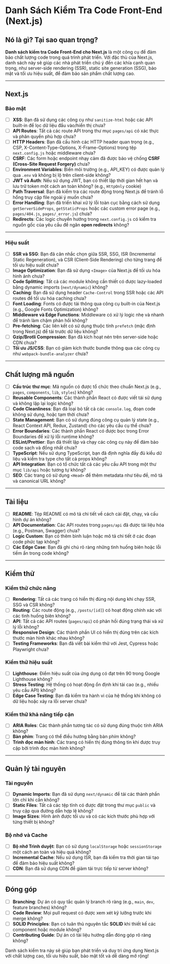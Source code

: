 # **Danh Sách Kiểm Tra Code Front-End (Next.js)**

## **Nó là gì? Tại sao quan trọng?**

**Danh sách kiểm tra Code Front-End cho Next.js** là một công cụ để đảm bảo chất lượng code trong quá trình phát triển. Với đặc thù của Next.js, danh sách này sẽ giúp các nhà phát triển chú ý đến các khía cạnh quan trọng, như server-side rendering (SSR), static site generation (SSG), bảo mật và tối ưu hiệu suất, để đảm bảo sản phẩm chất lượng cao.

---

## **Next.js**

### **Bảo mật**

- [ ] **XSS**: Bạn đã sử dụng các công cụ như `sanitize-html` hoặc các API built-in để lọc dữ liệu đầu vào/hiển thị chưa?  
- [ ] **API Routes**: Tất cả các route API trong thư mục `pages/api` có xác thực và phân quyền phù hợp chưa?  
- [ ] **HTTP Headers**: Bạn đã cấu hình các HTTP header quan trọng (e.g., CSP, X-Content-Type-Options, X-Frame-Options) trong tệp `next.config.js` hoặc middleware chưa?  
- [ ] **CSRF**: Các form hoặc endpoint nhạy cảm đã được bảo vệ chống **CSRF (Cross-Site Request Forgery)** chưa?  
- [ ] **Environment Variables**: Biến môi trường (e.g., API_KEY) có được quản lý qua `.env` và không bị lộ trên client-side không?  
- [ ] **JWT và Auth**: Nếu sử dụng JWT, bạn có thiết lập thời gian hết hạn và lưu trữ token một cách an toàn không? (e.g., `HttpOnly` cookie)  
- [ ] **Path Traversal**: Bạn đã kiểm tra các route động trong Next.js để tránh lỗ hổng truy cập file ngoài ý muốn chưa?  
- [ ] **Error Handling**: Bạn đã triển khai xử lý lỗi toàn cục bằng cách sử dụng `getServerSideProps`, `getStaticProps` hoặc các custom error page (e.g., `pages/404.js`, `pages/_error.js`) chưa?  
- [ ] **Redirects**: Các logic chuyển hướng trong `next.config.js` có kiểm tra nguồn gốc của yêu cầu để ngăn **open redirects** không?  

---

### **Hiệu suất**

- [ ] **SSR và SSG**: Bạn đã cân nhắc chọn giữa SSR, SSG, ISR (Incremental Static Regeneration), và CSR (Client-Side Rendering) cho từng trang để tối ưu hiệu suất chưa?  
- [ ] **Image Optimization**: Bạn đã sử dụng `<Image>` của Next.js để tối ưu hóa hình ảnh chưa?  
- [ ] **Code Splitting**: Tất cả các module không cần thiết có được lazy-loaded bằng dynamic imports (`next/dynamic`) không?  
- [ ] **Caching**: Bạn đã sử dụng header `Cache-Control` trong SSR hoặc các API routes để tối ưu hóa caching chưa?  
- [ ] **Font Loading**: Fonts có được tải thông qua công cụ built-in của Next.js (e.g., Google Fonts Optimization) không?  
- [ ] **Middleware và Edge Functions**: Middleware có xử lý logic nhẹ và nhanh để tránh làm chậm phản hồi không?  
- [ ] **Pre-fetching**: Các liên kết có sử dụng thuộc tính `prefetch` (mặc định trong Next.js) để tải trước dữ liệu không?  
- [ ] **Gzip/Brotli Compression**: Bạn đã kích hoạt nén trên server-side hoặc CDN chưa?  
- [ ] **Tối ưu JS/CSS**: Bạn có giảm kích thước bundle thông qua các công cụ như `webpack-bundle-analyzer` chưa?  

---

## **Chất lượng mã nguồn**

- [ ] **Cấu trúc thư mục**: Mã nguồn có được tổ chức theo chuẩn Next.js (e.g., `pages`, `components`, `lib`, `styles`) không?  
- [ ] **Reusable Components**: Các thành phần React có được viết tái sử dụng và không lặp lại logic không?  
- [ ] **Code Cleanliness**: Bạn đã loại bỏ tất cả các `console.log`, đoạn code không sử dụng, hoặc tạm thời chưa?  
- [ ] **State Management**: Bạn có sử dụng đúng công cụ quản lý state (e.g., React Context API, Redux, Zustand) cho các yêu cầu cụ thể chưa?  
- [ ] **Error Boundaries**: Các thành phần React có được bọc trong Error Boundaries để xử lý lỗi runtime không?  
- [ ] **ESLint/Prettier**: Bạn đã thiết lập và chạy các công cụ này để đảm bảo code sạch và đồng nhất chưa?  
- [ ] **TypeScript**: Nếu sử dụng TypeScript, bạn đã định nghĩa đầy đủ kiểu dữ liệu và kiểm tra type cho tất cả props không?  
- [ ] **API Integration**: Bạn có tổ chức tất cả các yêu cầu API trong một thư mục `lib/api` hoặc tương tự không?  
- [ ] **SEO**: Các trang có sử dụng `<Head>` để thêm metadata như tiêu đề, mô tả và canonical URL không?  

---

## **Tài liệu**

- [ ] **README**: Tệp README có mô tả chi tiết về cách cài đặt, chạy, và cấu hình dự án không?  
- [ ] **API Documentation**: Các API routes trong `pages/api` đã được tài liệu hóa (e.g., Postman, Swagger) chưa?  
- [ ] **Logic Custom**: Bạn có thêm bình luận hoặc mô tả chi tiết ở các đoạn code phức tạp không?  
- [ ] **Các Edge Case**: Bạn đã ghi chú rõ ràng những tình huống biên hoặc lỗi tiềm ẩn trong code không?  

---

## **Kiểm thử**

### **Kiểm thử chức năng**

- [ ] **Rendering**: Tất cả các trang có hiển thị đúng nội dung khi chạy SSR, SSG và CSR không?  
- [ ] **Routing**: Các route động (e.g., `/posts/[id]`) có hoạt động chính xác với các tình huống biên không?  
- [ ] **API**: Tất cả các API routes (`pages/api`) có phản hồi đúng trạng thái và xử lý lỗi không?  
- [ ] **Responsive Design**: Các thành phần UI có hiển thị đúng trên các kích thước màn hình khác nhau không?  
- [ ] **Testing Frameworks**: Bạn đã viết bài kiểm thử với Jest, Cypress hoặc Playwright chưa?  

### **Kiểm thử hiệu suất**

- [ ] **Lighthouse**: Điểm hiệu suất của ứng dụng có đạt trên 90 trong Google Lighthouse không?  
- [ ] **Stress Testing**: Hệ thống có hoạt động ổn định khi tải cao (e.g., nhiều yêu cầu API) không?  
- [ ] **Edge Case Testing**: Bạn đã kiểm tra hành vi của hệ thống khi không có dữ liệu hoặc xảy ra lỗi server chưa?  

### **Kiểm thử khả năng tiếp cận**

- [ ] **ARIA Roles**: Các thành phần tương tác có sử dụng đúng thuộc tính ARIA không?  
- [ ] **Bàn phím**: Trang có thể điều hướng bằng bàn phím không?  
- [ ] **Trình đọc màn hình**: Các trang có hiển thị đúng thông tin khi được truy cập bởi trình đọc màn hình không?  

---

## **Quản lý tài nguyên**

### **Tài nguyên**

- [ ] **Dynamic Imports**: Bạn đã sử dụng `next/dynamic` để tải các thành phần lớn chỉ khi cần không?  
- [ ] **Static Files**: Tất cả các tệp tĩnh có được đặt trong thư mục `public` và truy cập qua đường dẫn hợp lệ không?  
- [ ] **Image Sizes**: Hình ảnh được tối ưu và có các kích thước phù hợp với từng thiết bị không?  

### **Bộ nhớ và Cache**

- [ ] **Bộ nhớ Trình duyệt**: Bạn có sử dụng `localStorage` hoặc `sessionStorage` một cách an toàn và hiệu quả không?  
- [ ] **Incremental Cache**: Nếu sử dụng ISR, bạn đã kiểm tra thời gian tái tạo để đảm bảo hiệu suất không?  
- [ ] **CDN**: Bạn đã sử dụng CDN để giảm tải trực tiếp từ server không?  

---

## **Đóng góp**

- [ ] **Branching**: Dự án có quy tắc quản lý branch rõ ràng (e.g., `main`, `dev`, feature branches) không?  
- [ ] **Code Review**: Mọi pull request có được xem xét kỹ lưỡng trước khi merge không?  
- [ ] **SOLID Principles**: Bạn có tuân thủ nguyên tắc **SOLID** khi thiết kế các component hoặc module không?  
- [ ] **Contributing Guide**: Dự án có tài liệu hướng dẫn đóng góp rõ ràng không?  

Danh sách kiểm tra này sẽ giúp bạn phát triển và duy trì ứng dụng Next.js với chất lượng cao, tối ưu hiệu suất, bảo mật tốt và dễ dàng mở rộng!